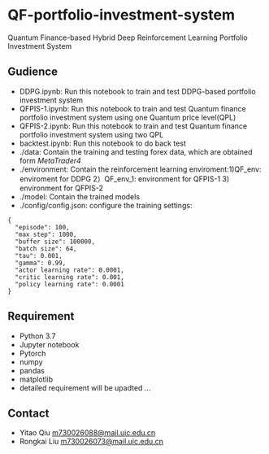 # QF-portfolio-investment-system
Quantum Finance-based 
Hybrid Deep Reinforcement Learning 
Portfolio Investment System

## Gudience
+ DDPG.ipynb: Run this notebook to train and test DDPG-based portfolio investment system
+ QFPIS-1.ipynb: Run this notebook to train and test Quantum finance portfolio investment system using one Quantum price level(QPL)
+ QFPIS-2.ipynb: Run this notebook to train and test Quantum finance portfolio investment system using two QPL
+ backtest.ipynb: Run this notebook to do back test
+ ./data: Contain the training and testing forex data, which are obtained form *MetaTrader4*
+ ./environment: Contain the reinforcement learning enviroment:1)QF_env: enviroment for DDPG 2）QF_env_1: environment for QFPIS-1 3) environment for QFPIS-2
+ ./model: Contain the trained models
+ ./config/config.json: configure the training settings:
```
{
  "episode": 100,
  "max step": 1000,
  "buffer size": 100000,
  "batch size": 64,
  "tau": 0.001,
  "gamma": 0.99,
  "actor learning rate": 0.0001,
  "critic learning rate": 0.001,
  "policy learning rate": 0.0001
}
```
## Requirement
+ Python 3.7
+ Jupyter notebook
+ Pytorch
+ numpy
+ pandas
+ matplotlib
+ detailed requirement will be upadted ...

## Contact
+ Yitao Qiu m730026088@mail.uic.edu.cn
+ Rongkai Liu m730026073@mail.uic.edu.cn
